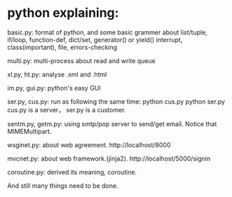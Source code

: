 # python explaining:

  basic.py: format of python, and some basic grammer
    about list/tuple, if/loop, function-def, dict/set, generator() or yield() interrupt, class(important), file, 
    errors-checking
    
  multi.py: multi-process about read and write queue
  
  xl.py, ht.py: analyse .xml and .html
  
  im.py, gui.py: python's easy GUI
  
  ser.py, cus.py: run as following the same time:
    python cus.py
    python ser.py
    cus.py is a server， ser.py is a customer. 
	
  sentm.py, getm.py: using smtp/pop server to send/get email. Notice that MIMEMultipart.
  
  wsginet.py: about web agreement. http://localhost/8000
  
  mvcnet.py: about web framework.(jinja2). http://localhost/5000/signin
  
  coroutine.py: derived its meaning, coroutine.
  
  
And still many things need to be done.
